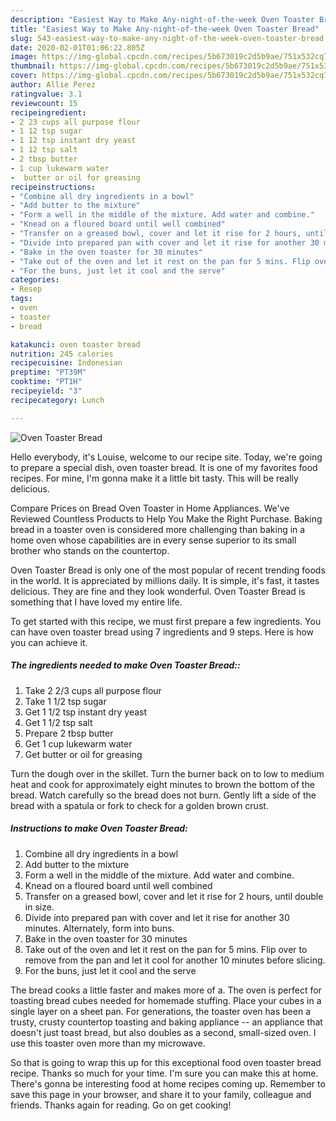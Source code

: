```yaml
---
description: "Easiest Way to Make Any-night-of-the-week Oven Toaster Bread"
title: "Easiest Way to Make Any-night-of-the-week Oven Toaster Bread"
slug: 543-easiest-way-to-make-any-night-of-the-week-oven-toaster-bread
date: 2020-02-01T01:06:22.805Z
image: https://img-global.cpcdn.com/recipes/5b673019c2d5b9ae/751x532cq70/oven-toaster-bread-recipe-main-photo.jpg
thumbnail: https://img-global.cpcdn.com/recipes/5b673019c2d5b9ae/751x532cq70/oven-toaster-bread-recipe-main-photo.jpg
cover: https://img-global.cpcdn.com/recipes/5b673019c2d5b9ae/751x532cq70/oven-toaster-bread-recipe-main-photo.jpg
author: Allie Perez
ratingvalue: 3.1
reviewcount: 15
recipeingredient:
- 2 23 cups all purpose flour
- 1 12 tsp sugar
- 1 12 tsp instant dry yeast
- 1 12 tsp salt
- 2 tbsp butter
- 1 cup lukewarm water
-  butter or oil for greasing
recipeinstructions:
- "Combine all dry ingredients in a bowl"
- "Add butter to the mixture"
- "Form a well in the middle of the mixture. Add water and combine."
- "Knead on a floured board until well combined"
- "Transfer on a greased bowl, cover and let it rise for 2 hours, until double in size."
- "Divide into prepared pan with cover and let it rise for another 30 minutes. Alternately, form into buns."
- "Bake in the oven toaster for 30 minutes"
- "Take out of the oven and let it rest on the pan for 5 mins. Flip over to remove from the pan and let it cool for another 10 minutes before slicing."
- "For the buns, just let it cool and the serve"
categories:
- Resep
tags:
- oven
- toaster
- bread

katakunci: oven toaster bread
nutrition: 245 calories
recipecuisine: Indonesian
preptime: "PT39M"
cooktime: "PT1H"
recipeyield: "3"
recipecategory: Lunch

---
```



![Oven Toaster Bread](https://img-global.cpcdn.com/recipes/5b673019c2d5b9ae/751x532cq70/oven-toaster-bread-recipe-main-photo.jpg)

Hello everybody, it's Louise, welcome to our recipe site. Today, we're going to prepare a special dish, oven toaster bread. It is one of my favorites food recipes. For mine, I'm gonna make it a little bit tasty. This will be really delicious.

Compare Prices on Bread Oven Toaster in Home Appliances. We&#39;ve Reviewed Countless Products to Help You Make the Right Purchase. Baking bread in a toaster oven is considered more challenging than baking in a home oven whose capabilities are in every sense superior to its small brother who stands on the countertop.

Oven Toaster Bread is only one of the most popular of recent trending foods in the world. It is appreciated by millions daily. It is simple, it's fast, it tastes delicious. They are fine and they look wonderful. Oven Toaster Bread is something that I have loved my entire life.


To get started with this recipe, we must first prepare a few ingredients. You can have oven toaster bread using 7 ingredients and 9 steps. Here is how you can achieve it.

##### The ingredients needed to make Oven Toaster Bread::

1. Take 2 2/3 cups all purpose flour
1. Take 1 1/2 tsp sugar
1. Get 1 1/2 tsp instant dry yeast
1. Get 1 1/2 tsp salt
1. Prepare 2 tbsp butter
1. Get 1 cup lukewarm water
1. Get  butter or oil for greasing


Turn the dough over in the skillet. Turn the burner back on to low to medium heat and cook for approximately eight minutes to brown the bottom of the bread. Watch carefully so the bread does not burn. Gently lift a side of the bread with a spatula or fork to check for a golden brown crust. 

##### Instructions to make Oven Toaster Bread:

1. Combine all dry ingredients in a bowl
1. Add butter to the mixture
1. Form a well in the middle of the mixture. Add water and combine.
1. Knead on a floured board until well combined
1. Transfer on a greased bowl, cover and let it rise for 2 hours, until double in size.
1. Divide into prepared pan with cover and let it rise for another 30 minutes. Alternately, form into buns.
1. Bake in the oven toaster for 30 minutes
1. Take out of the oven and let it rest on the pan for 5 mins. Flip over to remove from the pan and let it cool for another 10 minutes before slicing.
1. For the buns, just let it cool and the serve


The bread cooks a little faster and makes more of a. The oven is perfect for toasting bread cubes needed for homemade stuffing. Place your cubes in a single layer on a sheet pan. For generations, the toaster oven has been a trusty, crusty countertop toasting and baking appliance -- an appliance that doesn&#39;t just toast bread, but also doubles as a second, small-sized oven. I use this toaster oven more than my microwave. 

So that is going to wrap this up for this exceptional food oven toaster bread recipe. Thanks so much for your time. I'm sure you can make this at home. There's gonna be interesting food at home recipes coming up. Remember to save this page in your browser, and share it to your family, colleague and friends. Thanks again for reading. Go on get cooking!
